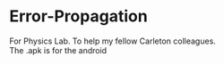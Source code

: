 # Error-Propagation
For Physics Lab. To help my fellow Carleton colleagues.   
The .apk is for the android
